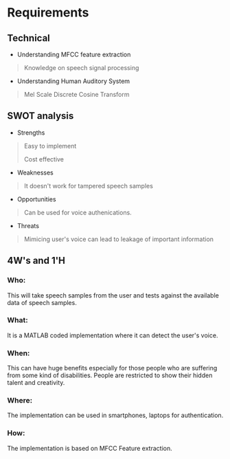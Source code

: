 # Requirements

## Technical
* Understanding MFCC feature extraction
> Knowledge on speech signal processing

* Understanding Human Auditory System
> Mel Scale
> Discrete Cosine Transform

## SWOT analysis
* Strengths
> Easy to implement
>
> Cost effective

* Weaknesses
> It doesn't work for tampered speech samples

* Opportunities
> Can be used for voice authenications.

* Threats
> Mimicing user's voice can lead to leakage of important information

## 4W's and 1'H

### Who:
This will take speech samples from the user and tests against the available data of speech samples.

### What:
It is a MATLAB coded implementation where it can detect the user's voice.


### When:
This can have huge benefits especially for those people who are suffering from some kind of disabilities.
People are restricted to show their hidden talent and creativity.

### Where:
The implementation can be used in smartphones, laptops for authentication.

### How:
The implementation is based on MFCC Feature extraction.
